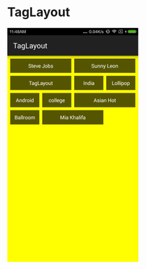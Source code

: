 # TagLayout
![alt tag](https://github.com/emotionfxxk/TagLayout/blob/master/tablayout.jpg?raw=true)
